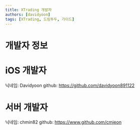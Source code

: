 ```yaml
---
title: XTrading 개발자
authors: [davidyoon]
tags: [XTrading, 드림투두, 가이드]
---
```


# 개발자 정보

# iOS 개발자

닉네임: Davidyoon
github: https://github.com/davidyoon891122

# 서버 개발자

닉네임: chmin82
github: https://www.github.com/cmjeon